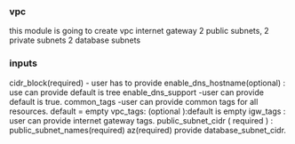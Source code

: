 ### vpc

this module is going to create
vpc
internet gateway
2 public subnets, 2 private subnets
2 database subnets

### inputs

cidr_block(required) - user has to provide
enable_dns_hostname(optional) : use can provide default is tree
enable_dns_support -user can provide default is true.
common_tags -user can provide common tags for all resources.
default = empty
vpc_tags: (optional ):default is empty
igw_tags : user can provide internet gateway tags.
public_subnet_cidr ( required ) :
public_subnet_names(required)
az(required) provide
database_subnet_cidr.
